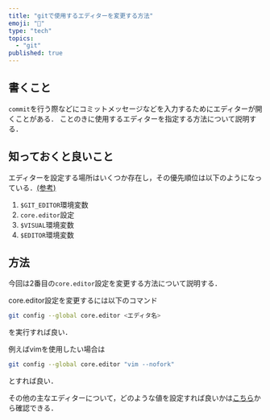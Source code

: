 ```yaml
---
title: "gitで使用するエディターを変更する方法"
emoji: "🚗"
type: "tech"
topics:
  - "git"
published: true
---
```



## 書くこと

`commit`を行う際などにコミットメッセージなどを入力するためにエディターが開くことがある．
ことのきに使用するエディターを指定する方法について説明する．

## 知っておくと良いこと

エディターを設定する場所はいくつか存在し，その優先順位は以下のようになっている．[(参考)](https://git-scm.com/docs/git-var#Documentation/git-var.txt-GITEDITOR)

1. `$GIT_EDITOR`環境変数
2. `core.editor`設定
3. `$VISUAL`環境変数
4. `$EDITOR`環境変数

## 方法

今回は2番目の`core.editor`設定を変更する方法について説明する．

core.editor設定を変更するには以下のコマンド

```bash
git config --global core.editor <エディタ名>
```

を実行すれば良い．

例えばvimを使用したい場合は

```bash
git config --global core.editor "vim --nofork"
```

とすれば良い．

その他の主なエディターについて，どのような値を設定すれば良いかは[こちら](https://git-scm.com/book/en/v2/Appendix-C:-Git-Commands-Setup-and-Config#ch_core_editor)から確認できる．
